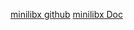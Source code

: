 [minilibx github](https://github.com/42Paris/minilibx-linux.git)
[minilibx Doc](https://harm-smits.github.io/42docs/libs/minilibx/colors.html)
